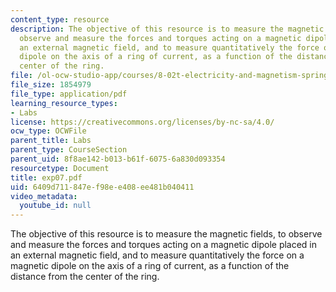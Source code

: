 ```yaml
---
content_type: resource
description: The objective of this resource is to measure the magnetic fields, to
  observe and measure the forces and torques acting on a magnetic dipole placed in
  an external magnetic field, and to measure quantitatively the force on a magnetic
  dipole on the axis of a ring of current, as a function of the distance from the
  center of the ring.
file: /ol-ocw-studio-app/courses/8-02t-electricity-and-magnetism-spring-2005/6409d711847ef98ee408ee481b040411_exp07.pdf
file_size: 1854979
file_type: application/pdf
learning_resource_types:
- Labs
license: https://creativecommons.org/licenses/by-nc-sa/4.0/
ocw_type: OCWFile
parent_title: Labs
parent_type: CourseSection
parent_uid: 8f8ae142-b013-b61f-6075-6a830d093354
resourcetype: Document
title: exp07.pdf
uid: 6409d711-847e-f98e-e408-ee481b040411
video_metadata:
  youtube_id: null
---
```

The objective of this resource is to measure the magnetic fields, to observe and measure the forces and torques acting on a magnetic dipole placed in an external magnetic field, and to measure quantitatively the force on a magnetic dipole on the axis of a ring of current, as a function of the distance from the center of the ring.